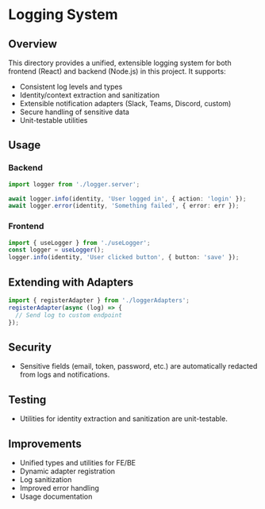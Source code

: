 # Logging System

## Overview
This directory provides a unified, extensible logging system for both frontend (React) and backend (Node.js) in this project. It supports:
- Consistent log levels and types
- Identity/context extraction and sanitization
- Extensible notification adapters (Slack, Teams, Discord, custom)
- Secure handling of sensitive data
- Unit-testable utilities

## Usage

### Backend
```ts
import logger from './logger.server';

await logger.info(identity, 'User logged in', { action: 'login' });
await logger.error(identity, 'Something failed', { error: err });
```

### Frontend
```ts
import { useLogger } from './useLogger';
const logger = useLogger();
logger.info(identity, 'User clicked button', { button: 'save' });
```

## Extending with Adapters
```ts
import { registerAdapter } from './loggerAdapters';
registerAdapter(async (log) => {
  // Send log to custom endpoint
});
```

## Security
- Sensitive fields (email, token, password, etc.) are automatically redacted from logs and notifications.

## Testing
- Utilities for identity extraction and sanitization are unit-testable.

## Improvements
- Unified types and utilities for FE/BE
- Dynamic adapter registration
- Log sanitization
- Improved error handling
- Usage documentation 